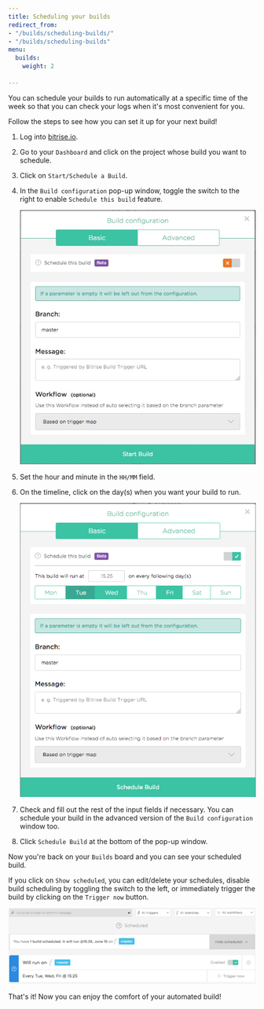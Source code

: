 ```yaml
---
title: Scheduling your builds
redirect_from:
- "/builds/scheduling-builds/"
- "/builds/scheduling-builds"
menu:
  builds:
    weight: 2

---
```

You can schedule your builds to run automatically at a specific time of the week so that you can check your logs when it's most convenient for you.

Follow the steps to see how you can set it up for your next build!

1. Log into [bitrise.io](https://www.bitrise.io).

2. Go to your `Dashboard` and click on the project whose build you want to schedule.

3. Click on `Start/Schedule a Build`.

4. In the `Build configuration` pop-up window, toggle the switch to the right to enable `Schedule this build` feature.

      ![Screenshot](/img/scheduling-builds/disabled-build-scheduling.png)
      
5. Set the hour and minute in the `HH/MM` field.

6. On the timeline, click on the day(s) when you want your build to run.

      ![Screenshot](/img/scheduling-builds/selected-builds.png)
      
7. Check and fill out the rest of the input fields if necessary. You can schedule your build in the advanced version of the `Build configuration` window too.

8. Click `Schedule Build` at the bottom of the pop-up window.

Now you're back on your `Builds` board and you can see your scheduled build. 

If you click on `Show scheduled`, you can edit/delete your schedules, disable build scheduling by toggling the switch to the left, or immediately trigger the build by clicking on the `Trigger now` button.

![Screenshot](/img/scheduling-builds/scheduled-build.png)

That's it! Now you can enjoy the comfort of your automated build!